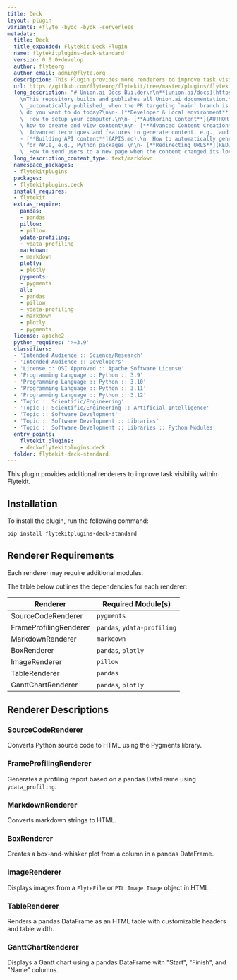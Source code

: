 ```yaml
---
title: Deck
layout: plugin
variants: +flyte -byoc -byok -serverless
metadata:
  title: Deck
  title_expanded: Flytekit Deck Plugin
  name: flytekitplugins-deck-standard
  version: 0.0.0+develop
  author: flyteorg
  author_email: admin@flyte.org
  description: This Plugin provides more renderers to improve task visibility
  url: https://github.com/flyteorg/flytekit/tree/master/plugins/flytekit-data-fsspec
  long_description: "# Union.ai Docs Builder\n\n**[union.ai/docs](https://union.ai/docs)**\n\
    \nThis repository builds and publishes all Union.ai documentation.\n\nThe site is\
    \ _automatically published_ when the PR targeting `main` branch is merged.\n\nWhat\
    \ do you want to do today?\n\n- [**Developer & Local environment**](DEVELOPER.md).\n\
    \  How to setup your computer.\n\n- [**Authoring Content**](AUTHOR.md).\n  101 of\
    \ how to create and view content\n\n- [**Advanced Content Creation**](SHORTCODES.md).\n\
    \  Advanced techniques and features to generate content, e.g., audio player.\n\n\
    - [**Building API content**](APIS.md).\n  How to automatically generate content\
    \ for APIs, e.g., Python packages.\n\n- [**Redirecting URLS**](REDIRECTS.md).\n\
    \  How to send users to a new page when the content changed its location."
  long_description_content_type: text/markdown
  namespace_packages:
  - flytekitplugins
  packages:
  - flytekitplugins.deck
  install_requires:
  - flytekit
  extras_require:
    pandas:
    - pandas
    pillow:
    - pillow
    ydata-profiling:
    - ydata-profiling
    markdown:
    - markdown
    plotly:
    - plotly
    pygments:
    - pygments
    all:
    - pandas
    - pillow
    - ydata-profiling
    - markdown
    - plotly
    - pygments
  license: apache2
  python_requires: '>=3.9'
  classifiers:
  - 'Intended Audience :: Science/Research'
  - 'Intended Audience :: Developers'
  - 'License :: OSI Approved :: Apache Software License'
  - 'Programming Language :: Python :: 3.9'
  - 'Programming Language :: Python :: 3.10'
  - 'Programming Language :: Python :: 3.11'
  - 'Programming Language :: Python :: 3.12'
  - 'Topic :: Scientific/Engineering'
  - 'Topic :: Scientific/Engineering :: Artificial Intelligence'
  - 'Topic :: Software Development'
  - 'Topic :: Software Development :: Libraries'
  - 'Topic :: Software Development :: Libraries :: Python Modules'
  entry_points:
    flytekit.plugins:
    - deck=flytekitplugins.deck
  folder: flytekit-deck-standard
---
```



This plugin provides additional renderers to improve task visibility within Flytekit.

## Installation

To install the plugin, run the following command:

```bash
pip install flytekitplugins-deck-standard
```

## Renderer Requirements

Each renderer may require additional modules.

The table below outlines the dependencies for each renderer:

| Renderer               | Required Module(s)          |
|------------------------|-----------------------------|
| SourceCodeRenderer      | `pygments`                  |
| FrameProfilingRenderer  | `pandas`, `ydata-profiling` |
| MarkdownRenderer        | `markdown`                  |
| BoxRenderer             | `pandas`, `plotly`          |
| ImageRenderer           | `pillow`    |
| TableRenderer           | `pandas`                    |
| GanttChartRenderer      | `pandas`, `plotly`  |

## Renderer Descriptions

### SourceCodeRenderer
Converts Python source code to HTML using the Pygments library.

### FrameProfilingRenderer
Generates a profiling report based on a pandas DataFrame using `ydata_profiling`.

### MarkdownRenderer
Converts markdown strings to HTML.

### BoxRenderer
Creates a box-and-whisker plot from a column in a pandas DataFrame.

### ImageRenderer
Displays images from a `FlyteFile` or `PIL.Image.Image` object in HTML.

### TableRenderer
Renders a pandas DataFrame as an HTML table with customizable headers and table width.

### GanttChartRenderer
Displays a Gantt chart using a pandas DataFrame with "Start", "Finish", and "Name" columns.
